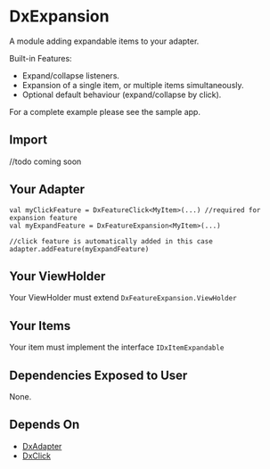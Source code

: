 # DxExpansion
A module adding expandable items to your adapter.

Built-in Features:
* Expand/collapse listeners.
* Expansion of a single item, or multiple items simultaneously.
* Optional default behaviour (expand/collapse by click).

For a complete example please see the sample app.

## Import
//todo coming soon

## Your Adapter
```
val myClickFeature = DxFeatureClick<MyItem>(...) //required for expansion feature
val myExpandFeature = DxFeatureExpansion<MyItem>(...)

//click feature is automatically added in this case
adapter.addFeature(myExpandFeature)
```

## Your ViewHolder
Your ViewHolder must extend `DxFeatureExpansion.ViewHolder`

## Your Items
Your item must implement the interface `IDxItemExpandable`

## Dependencies Exposed to User
None.

## Depends On
* [DxAdapter](https://github.com/or-dvir/DxAdapter2.0/tree/master/dxadapter)
* [DxClick](https://github.com/or-dvir/DxAdapter2.0/tree/master/dxaclick)
